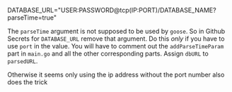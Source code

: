 DATABASE_URL="USER:PASSWORD@tcp(IP:PORT)/DATABASE_NAME?parseTime=true"

The `parseTime` argument is not supposed to be used by `goose`. So in Github Secrets for `DATABASE_URL` remove that argument. Do this *only* if you have to use `port` in the value.
You will have to comment out the `addParseTimeParam` part in `main.go` and all the other corresponding parts. Assign `dbURL` to `parsedURL`.

Otherwise it seems only using the ip address without the port number also does the trick
